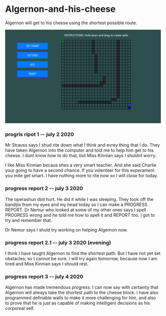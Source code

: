 # Algernon-and-his-cheese
Algernon will get to his cheese using the shortest possible route.

![Charlie and Algernon](images/a-star-search-ss.PNG)

### progris ripot 1 -- july 2 2020
Mr Strauss says I shud rite down what I think and evrey thing that I do. They have taken Algernon into the computer and told me to help him get to his cheese. I dunt know how to do that, but Miss Kinnian says I shuldnt worry. 

I like Miss Kinnian becaus shes a very smart teacher. And she said Charlie your going to have a second chance. If you volenteer for this experamenl you mite get smart. I have nuthing more to rite now so I will close for today.

### progress report 2 -- july 3 2020
The operashun dint hurt. He did it while I was sleeping. They took off the bandijis from my eyes and my head today so I can make a PROGRESS REPORT. Dr Nemur who looked at some of my other ones says I spell PROGRESS wrong and he told me how to spell it and REPORT too. I got to try and remember that.

Dr Nemur says I shuld try working on helping Algernon now. 

### progress report 2.1 -- july 3 2020 (evening)
I think I have taught Algernon to find the shortest path. But I have not yet set obstacles; so I cannot be sure. I will try again tomorrow, because now I am tired and Miss Kinnian says I should rest.

### progress report 3 -- july 4 2020
Algernon has made tremendous progress. I can now say with certainty that Algernon will always take the shortest path to the cheese block. I have also programmed definable walls to make it more challenging for him, and also to prove that he is just as capable of making intelligent decisions as his corporeal self.

